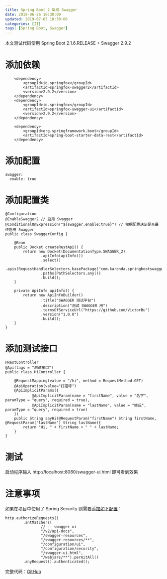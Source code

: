 ```yaml
---
title: Spring Boot 2 集成 Swagger
date: 2019-06-26 10:30:00
updated: 2019-07-03 10:30:00
categories: [IT]
tags: [Spring Boot, Swagger]
---
```


本文测试代码使用 Spring Boot 2.1.6.RELEASE + Swagger 2.9.2

# 添加依赖

```
    <dependency>
        <groupId>io.springfox</groupId>
        <artifactId>springfox-swagger2</artifactId>
        <version>2.9.2</version>
    </dependency>
    <dependency>
        <groupId>io.springfox</groupId>
        <artifactId>springfox-swagger-ui</artifactId>
        <version>2.9.2</version>
    </dependency>

    <dependency>
        <groupId>org.springframework.boot</groupId>
        <artifactId>spring-boot-starter-data-rest</artifactId>
    </dependency>
```

# 添加配置

```
swagger:
  enable: true
```

# 添加配置类

```
@Configuration
@EnableSwagger2 // 启用 Swagger
@ConditionalOnExpression("${swagger.enable:true}") // 根据配置决定是否最终启用 Swagger
public class SwaggerConfig {

    @Bean
    public Docket createRestApi() {
        return new Docket(DocumentationType.SWAGGER_2)
                .apiInfo(apiInfo())
                .select()
                .apis(RequestHandlerSelectors.basePackage("com.karonda.springbootswagger.controller"))
                .paths(PathSelectors.any())
                .build();
    }

    private ApiInfo apiInfo() {
        return new ApiInfoBuilder()
                .title("SWAGGER 测试平台")
                .description("测试 SWAGGER 用")
                .termsOfServiceUrl("https://github.com/VictorBu")
                .version("1.0.0")
                .build();
    }
}
```

# 添加测试接口

```
@RestController
@Api(tags = "测试接口")
public class HiController {

    @RequestMapping(value = "/hi", method = RequestMethod.GET)
    @ApiOperation(value="打招呼")
    @ApiImplicitParams({
            @ApiImplicitParam(name = "firstName", value = "名字", paramType = "query", required = true),
            @ApiImplicitParam(name = "lastName", value = "姓氏", paramType = "query", required = true)
    })
    public String sayHi(@RequestParam("firstName") String firstName, @RequestParam("lastName") String lastName){
        return "Hi, " + firstName + " " + lastName;
    }
}
```

# 测试

启动程序输入 http://localhost:8080/swagger-ui.html 即可看到效果

# 注意事项

如果在项目中使用了 Spring Security 则需要[添加如下配置](https://stackoverflow.com/questions/37671125/how-to-configure-spring-security-to-allow-swagger-url-to-be-accessed-without-aut)：

```
http.authorizeRequests()
        .antMatchers(
                // -- swagger ui
                "/v2/api-docs",
                "/swagger-resources",
                "/swagger-resources/**",
                "/configuration/ui",
                "/configuration/security",
                "/swagger-ui.html",
                "/webjars/**").permitAll()
        .anyRequest().authenticated();
```



完整代码：[GitHub](https://github.com/VictorBu/code-snippet/tree/master/java/spring-boot-swagger)

